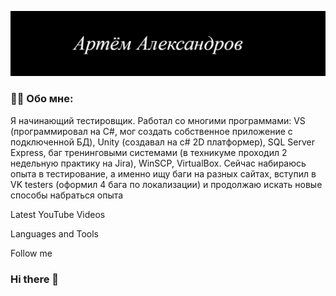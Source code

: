 ![Header](https://github.com/trayn95/trayn95/blob/main/Asset/Header.png)

### 👨‍💻 Обо мне:

Я начинающий тестировщик. Работал со многими программами: VS (программировал на C#, мог создать собственное приложение с подключенной БД), Unity (создавал на c# 2D платформер), SQL Server Express, баг тренинговыми системами (в техникуме проходил 2 недельную практику на Jira), WinSCP, VirtualBox. Сейчас набираюсь опыта в тестирование, а именно ищу баги на разных сайтах, вступил в VK testers (оформил 4 бага по локализации) и продолжаю искать новые способы набраться опыта

Latest YouTube Videos

Languages and Tools

Follow me



### Hi there 👋

<!--
**trayn95/trayn95** is a ✨ _special_ ✨ repository because its `README.md` (this file) appears on your GitHub profile.

Here are some ideas to get you started:

- 🔭 I’m currently working on ...
- 🌱 I’m currently learning ...
- 👯 I’m looking to collaborate on ...
- 🤔 I’m looking for help with ...
- 💬 Ask me about ...
- 📫 How to reach me: ...
- 😄 Pronouns: ...
- ⚡ Fun fact: ...
-->
